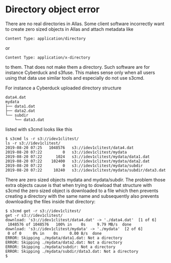 
# Directory object error

There are no real directories in Allas. Some client software incorrectly want to create zero sized objects in Allas and attach metadata like

```
Content Type: application/directory
```

or

```
Content Type: application/x-directory
```

to them. That does not make them a directory. Such software are for instance Cyberduck and s3fuse. This makes sense only when all users using that data use similar tools and especially do not use s3cmd.

For instance a Cyberduck uploaded directory structure

```
data4.dat
mydata
├── data1.dat
├── data2.dat
└── subdir
    └── data3.dat
```

listed with s3cmd looks like this

```
$ s3cmd ls -r s3://idev1clitest/
ls -r s3://idev1clitest/
2019-08-20 07:25   1048576   s3://idev1clitest/data4.dat
2019-08-20 07:22         0   s3://idev1clitest/mydata
2019-08-20 07:22      1024   s3://idev1clitest/mydata/data1.dat
2019-08-20 07:22    102400   s3://idev1clitest/mydata/data2.dat
2019-08-20 07:22         0   s3://idev1clitest/mydata/subdir
2019-08-20 07:22     10240   s3://idev1clitest/mydata/subdir/data3.dat
```

There are zero sized objects mydata and mydata/subdir. The problem those extra objects cause is that when trying to dowload that structure with s3cmd the zero sized object is downloaded to a file which then prevents creating a directory with the same name and subsequently also prevents downloading the files inside that directory:

```
$ s3cmd get -r s3://idev1clitest/
get -r s3://idev1clitest/
download: 's3://idev1clitest/data4.dat' -> './data4.dat'  [1 of 6]
 1048576 of 1048576   100% in    0s     9.79 MB/s  done
download: 's3://idev1clitest/mydata' -> './mydata'  [2 of 6]
 0 of 0     0% in    0s     0.00 B/s  done
ERROR: Skipping ./mydata/data1.dat: Not a directory
ERROR: Skipping ./mydata/data2.dat: Not a directory
ERROR: Skipping ./mydata/subdir: Not a directory
ERROR: Skipping ./mydata/subdir/data3.dat: Not a directory
$ 
```


